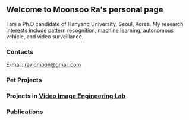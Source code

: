 ## Welcome to Moonsoo Ra's personal page
I am a Ph.D candidate of Hanyang University, Seoul, Korea.
My research interests include pattern recognition, machine learning, autonomous vehicle, and video surveillance.

### Contacts
E-mail: ravicmoon@gmail.com

### Pet Projects

### Projects in [Video Image Engineering Lab](http://vision.hanyang.ac.kr/)

### Publications
